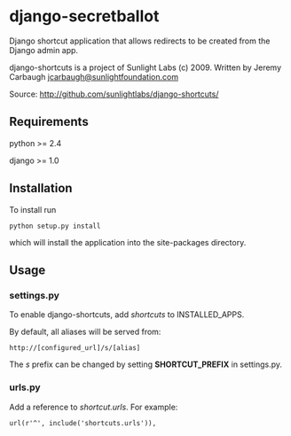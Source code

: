 # django-secretballot

Django shortcut application that allows redirects to be created from the Django admin app.

django-shortcuts is a project of Sunlight Labs (c) 2009.
Written by Jeremy Carbaugh <jcarbaugh@sunlightfoundation.com>

Source: http://github.com/sunlightlabs/django-shortcuts/


## Requirements

python >= 2.4

django >= 1.0


## Installation

To install run 

	python setup.py install

which will install the application into the site-packages directory.

## Usage


### settings.py

To enable django-shortcuts, add _shortcuts_ to INSTALLED_APPS.

By default, all aliases will be served from:

	http://[configured_url]/s/[alias]

The _s_ prefix can be changed by setting __SHORTCUT_PREFIX__ in settings.py.


### urls.py

Add a reference to _shortcut.urls_. For example:

	url(r'^', include('shortcuts.urls')),
